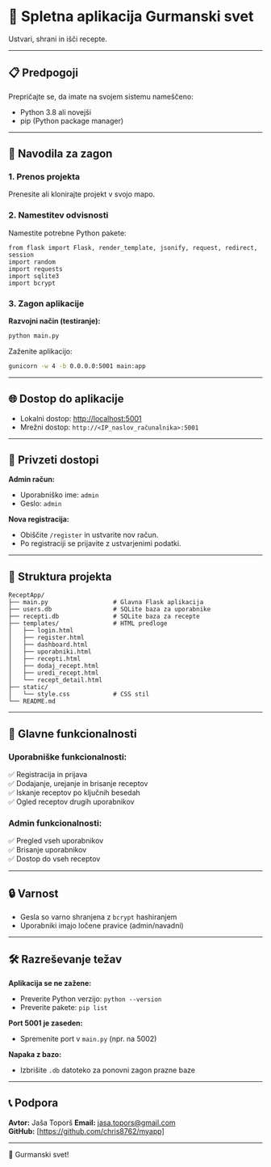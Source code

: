 # 🍲 Spletna aplikacija Gurmanski svet

Ustvari, shrani in išči recepte.

---

## 📋 Predpogoji

Prepričajte se, da imate na svojem sistemu nameščeno:

- Python 3.8 ali novejši  
- pip (Python package manager)

---

## 🚀 Navodila za zagon

### 1. Prenos projekta

Prenesite ali klonirajte projekt v svojo mapo.

### 2. Namestitev odvisnosti

Namestite potrebne Python pakete:

```
from flask import Flask, render_template, jsonify, request, redirect, session
import random
import requests
import sqlite3
import bcrypt
```
### 3. Zagon aplikacije

**Razvojni način (testiranje):**

```bash
python main.py
```

Zaženite aplikacijo:

```bash
gunicorn -w 4 -b 0.0.0.0:5001 main:app
```

---

## 🌐 Dostop do aplikacije

- Lokalni dostop: [http://localhost:5001](http://localhost:5001)  
- Mrežni dostop: `http://<IP_naslov_računalnika>:5001`

---

## 🔑 Privzeti dostopi

**Admin račun:**

- Uporabniško ime: `admin`  
- Geslo: `admin`

**Nova registracija:**

- Obiščite `/register` in ustvarite nov račun.  
- Po registraciji se prijavite z ustvarjenimi podatki.

---

## 📁 Struktura projekta

```
ReceptApp/
├── main.py                  # Glavna Flask aplikacija
├── users.db                 # SQLite baza za uporabnike
├── recepti.db               # SQLite baza za recepte
├── templates/               # HTML predloge
│   ├── login.html
│   ├── register.html
│   ├── dashboard.html
│   ├── uporabniki.html
│   ├── recepti.html
│   ├── dodaj_recept.html
│   ├── uredi_recept.html
│   └── recept_detail.html
├── static/
│   └── style.css            # CSS stil
└── README.md
```

---

## 🌟 Glavne funkcionalnosti

### Uporabniške funkcionalnosti:
✅ Registracija in prijava  
✅ Dodajanje, urejanje in brisanje receptov  
✅ Iskanje receptov po ključnih besedah  
✅ Ogled receptov drugih uporabnikov  

### Admin funkcionalnosti:
✅ Pregled vseh uporabnikov  
✅ Brisanje uporabnikov  
✅ Dostop do vseh receptov  

---

## 🔒 Varnost

- Gesla so varno shranjena z `bcrypt` hashiranjem  
- Uporabniki imajo ločene pravice (admin/navadni)  

---

## 🛠️ Razreševanje težav

**Aplikacija se ne zažene:**  
- Preverite Python verzijo: `python --version`  
- Preverite pakete: `pip list`

**Port 5001 je zaseden:**  
- Spremenite port v `main.py` (npr. na 5002)

**Napaka z bazo:**  
- Izbrišite `.db` datoteko za ponovni zagon prazne baze

---

## 📞 Podpora

**Avtor:** Jaša Toporš 
**Email:** jasa.topors@gmail.com  
**GitHub:** [https://github.com/chris8762/myapp]

---

🚀 Gurmanski svet!  
